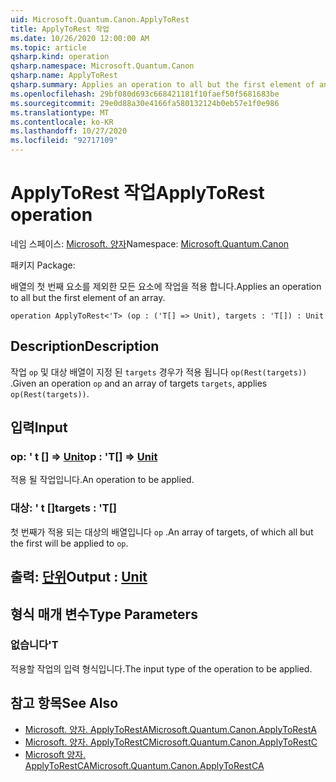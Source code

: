 ```yaml
---
uid: Microsoft.Quantum.Canon.ApplyToRest
title: ApplyToRest 작업
ms.date: 10/26/2020 12:00:00 AM
ms.topic: article
qsharp.kind: operation
qsharp.namespace: Microsoft.Quantum.Canon
qsharp.name: ApplyToRest
qsharp.summary: Applies an operation to all but the first element of an array.
ms.openlocfilehash: 29bf080d693c668421181f10faef50f5681683be
ms.sourcegitcommit: 29e0d88a30e4166fa580132124b0eb57e1f0e986
ms.translationtype: MT
ms.contentlocale: ko-KR
ms.lasthandoff: 10/27/2020
ms.locfileid: "92717109"
---
```

# <a name="applytorest-operation"></a><span data-ttu-id="0451c-102">ApplyToRest 작업</span><span class="sxs-lookup"><span data-stu-id="0451c-102">ApplyToRest operation</span></span>

<span data-ttu-id="0451c-103">네임 스페이스: [Microsoft. 양자](xref:Microsoft.Quantum.Canon)</span><span class="sxs-lookup"><span data-stu-id="0451c-103">Namespace: [Microsoft.Quantum.Canon](xref:Microsoft.Quantum.Canon)</span></span>

<span data-ttu-id="0451c-104">패키지 [](https://nuget.org/packages/)</span><span class="sxs-lookup"><span data-stu-id="0451c-104">Package: [](https://nuget.org/packages/)</span></span>


<span data-ttu-id="0451c-105">배열의 첫 번째 요소를 제외한 모든 요소에 작업을 적용 합니다.</span><span class="sxs-lookup"><span data-stu-id="0451c-105">Applies an operation to all but the first element of an array.</span></span>

```qsharp
operation ApplyToRest<'T> (op : ('T[] => Unit), targets : 'T[]) : Unit
```


## <a name="description"></a><span data-ttu-id="0451c-106">Description</span><span class="sxs-lookup"><span data-stu-id="0451c-106">Description</span></span>

<span data-ttu-id="0451c-107">작업 `op` 및 대상 배열이 지정 된 `targets` 경우가 적용 됩니다 `op(Rest(targets))` .</span><span class="sxs-lookup"><span data-stu-id="0451c-107">Given an operation `op` and an array of targets `targets`, applies `op(Rest(targets))`.</span></span>

## <a name="input"></a><span data-ttu-id="0451c-108">입력</span><span class="sxs-lookup"><span data-stu-id="0451c-108">Input</span></span>

### <a name="op--t--unit"></a><span data-ttu-id="0451c-109">op: ' t [] => [Unit](xref:microsoft.quantum.lang-ref.unit)</span><span class="sxs-lookup"><span data-stu-id="0451c-109">op : 'T[] => [Unit](xref:microsoft.quantum.lang-ref.unit)</span></span> 

<span data-ttu-id="0451c-110">적용 될 작업입니다.</span><span class="sxs-lookup"><span data-stu-id="0451c-110">An operation to be applied.</span></span>


### <a name="targets--t"></a><span data-ttu-id="0451c-111">대상: ' t []</span><span class="sxs-lookup"><span data-stu-id="0451c-111">targets : 'T[]</span></span>

<span data-ttu-id="0451c-112">첫 번째가 적용 되는 대상의 배열입니다 `op` .</span><span class="sxs-lookup"><span data-stu-id="0451c-112">An array of targets, of which all but the first will be applied to `op`.</span></span>



## <a name="output--unit"></a><span data-ttu-id="0451c-113">출력: [단위](xref:microsoft.quantum.lang-ref.unit)</span><span class="sxs-lookup"><span data-stu-id="0451c-113">Output : [Unit](xref:microsoft.quantum.lang-ref.unit)</span></span>



## <a name="type-parameters"></a><span data-ttu-id="0451c-114">형식 매개 변수</span><span class="sxs-lookup"><span data-stu-id="0451c-114">Type Parameters</span></span>

### <a name="t"></a><span data-ttu-id="0451c-115">없습니다</span><span class="sxs-lookup"><span data-stu-id="0451c-115">'T</span></span>

<span data-ttu-id="0451c-116">적용할 작업의 입력 형식입니다.</span><span class="sxs-lookup"><span data-stu-id="0451c-116">The input type of the operation to be applied.</span></span>

## <a name="see-also"></a><span data-ttu-id="0451c-117">참고 항목</span><span class="sxs-lookup"><span data-stu-id="0451c-117">See Also</span></span>

- [<span data-ttu-id="0451c-118">Microsoft. 양자. ApplyToRestA</span><span class="sxs-lookup"><span data-stu-id="0451c-118">Microsoft.Quantum.Canon.ApplyToRestA</span></span>](xref:Microsoft.Quantum.Canon.ApplyToRestA)
- [<span data-ttu-id="0451c-119">Microsoft. 양자. ApplyToRestC</span><span class="sxs-lookup"><span data-stu-id="0451c-119">Microsoft.Quantum.Canon.ApplyToRestC</span></span>](xref:Microsoft.Quantum.Canon.ApplyToRestC)
- [<span data-ttu-id="0451c-120">Microsoft 양자. ApplyToRestCA</span><span class="sxs-lookup"><span data-stu-id="0451c-120">Microsoft.Quantum.Canon.ApplyToRestCA</span></span>](xref:Microsoft.Quantum.Canon.ApplyToRestCA)